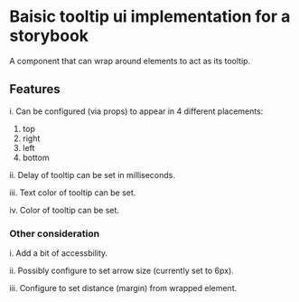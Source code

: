 # Baisic tooltip ui implementation for a storybook

A component that can wrap around elements to act as its tooltip.

## Features
i. Can be configured (via props) to appear in 4 different placements: 
  1. top
  2. right
  3. left
  4. bottom

ii.  Delay of tooltip can be set in milliseconds.

iii. Text color of tooltip can be set.

iv.  Color of tooltip can be set.

### Other consideration

i.   Add a bit of accessbility.

ii.  Possibly configure to set arrow size (currently set to 6px).

iii. Configure to set distance (margin) from wrapped element.

